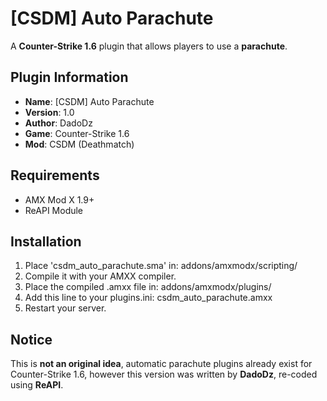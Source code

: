# [CSDM] Auto Parachute

A **Counter-Strike 1.6** plugin that allows players to use a **parachute**.

## Plugin Information

  - **Name**: [CSDM] Auto Parachute
  - **Version**: 1.0
  - **Author**: DadoDz
  - **Game**: Counter-Strike 1.6
  - **Mod**: CSDM (Deathmatch)

## Requirements
  - AMX Mod X 1.9+
  - ReAPI Module

## Installation
1. Place 'csdm_auto_parachute.sma' in: addons/amxmodx/scripting/
2. Compile it with your AMXX compiler.
3. Place the compiled .amxx file in: addons/amxmodx/plugins/
4. Add this line to your plugins.ini: csdm_auto_parachute.amxx
5. Restart your server.

## Notice
This is **not an original idea**, automatic parachute plugins already exist for Counter-Strike 1.6, however this version was written by **DadoDz**, re-coded using **ReAPI**.
